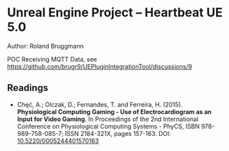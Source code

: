 # Unreal Engine Project &ndash; Heartbeat UE 5.0

Author: Roland Bruggmann

POC Receiving MQTT Data, see https://github.com/brugr9/UEPluginIntegrationTool/discussions/9

## Readings

* Ch&#281;&cacute;, A.; Olczak, D.; Fernandes, T. and Ferreira, H. (2015). **Physiological Computing Gaming - Use of Electrocardiogram as an Input for Video Gaming**. In Proceedings of the 2nd International Conference on Physiological Computing Systems - PhyCS, ISBN 978-989-758-085-7; ISSN 2184-321X, pages 157-163. DOI: [10.5220/0005244401570163](http://dx.doi.org/10.5220/0005244401570163)

